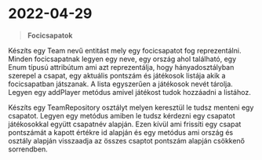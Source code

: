 # 2022-04-29

>**Focicsapatok**

Készíts egy Team nevű entitást mely egy focicsapatot fog reprezentálni. Minden focicsapatnak legyen egy neve, egy ország ahol található, egy Enum típusú attribútum ami azt reprezentálja, hogy hányadosztályban szerepel a csapat, egy aktuális pontszám és játékosok listája akik a focicsapatban játszanak. A lista egyszerűen a játékosok nevét tárolja. Legyen egy addPlayer metódus amivel játékost tudok hozzáadni a listához.

Készíts egy TeamRepository osztályt melyen keresztül le tudsz menteni egy csapatot. Legyen egy metódus amiben le tudsz kérdezni egy csapatot játékosokkal együtt csapatnév alapján. Ezen kívül ami frissíti egy csapat pontszámát a kapott értékre id alapján és egy metódus ami ország és osztály alapján visszaadja az összes csaptot pontszám alapján csökkenő sorrendben.